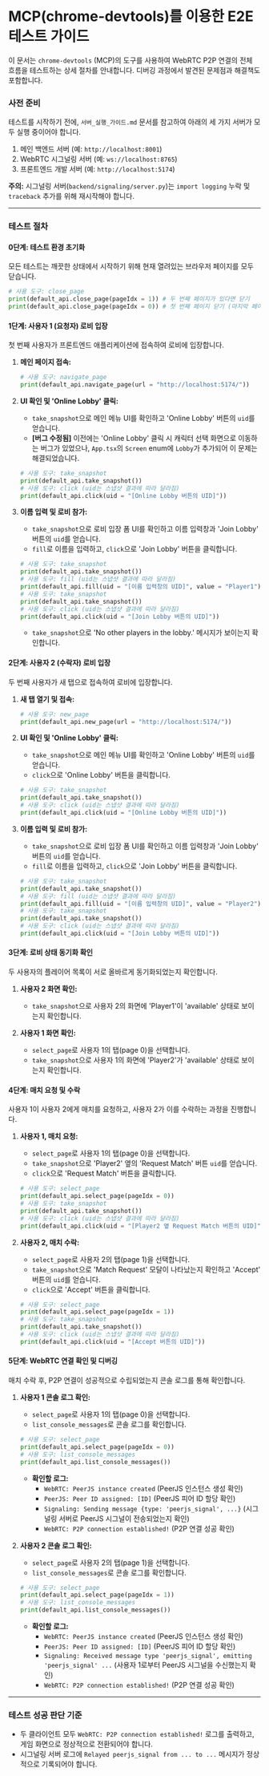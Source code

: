 # MCP(chrome-devtools)를 이용한 E2E 테스트 가이드

이 문서는 `chrome-devtools` (MCP)의 도구를 사용하여 WebRTC P2P 연결의 전체 흐름을 테스트하는 상세 절차를 안내합니다. 디버깅 과정에서 발견된 문제점과 해결책도 포함합니다.

### 사전 준비

테스트를 시작하기 전에, `서버_실행_가이드.md` 문서를 참고하여 아래의 세 가지 서버가 모두 실행 중이어야 합니다.

1.  메인 백엔드 서버 (예: `http://localhost:8001`)
2.  WebRTC 시그널링 서버 (예: `ws://localhost:8765`)
3.  프론트엔드 개발 서버 (예: `http://localhost:5174`)

**주의:** 시그널링 서버(`backend/signaling/server.py`)는 `import logging` 누락 및 `traceback` 추가를 위해 재시작해야 합니다.

---

### 테스트 절차

#### 0단계: 테스트 환경 초기화

모든 테스트는 깨끗한 상태에서 시작하기 위해 현재 열려있는 브라우저 페이지를 모두 닫습니다.

```python
# 사용 도구: close_page
print(default_api.close_page(pageIdx = 1)) # 두 번째 페이지가 있다면 닫기
print(default_api.close_page(pageIdx = 0)) # 첫 번째 페이지 닫기 (마지막 페이지는 닫히지 않음)
```

#### 1단계: 사용자 1 (요청자) 로비 입장

첫 번째 사용자가 프론트엔드 애플리케이션에 접속하여 로비에 입장합니다.

1.  **메인 페이지 접속:**
    ```python
    # 사용 도구: navigate_page
    print(default_api.navigate_page(url = "http://localhost:5174/"))
    ```

2.  **UI 확인 및 'Online Lobby' 클릭:**
    *   `take_snapshot`으로 메인 메뉴 UI를 확인하고 'Online Lobby' 버튼의 `uid`를 얻습니다.
    *   **[버그 수정됨]** 이전에는 'Online Lobby' 클릭 시 캐릭터 선택 화면으로 이동하는 버그가 있었으나, `App.tsx`의 `Screen` enum에 `Lobby`가 추가되어 이 문제는 해결되었습니다.
    ```python
    # 사용 도구: take_snapshot
    print(default_api.take_snapshot())
    # 사용 도구: click (uid는 스냅샷 결과에 따라 달라짐)
    print(default_api.click(uid = "[Online Lobby 버튼의 UID]"))
    ```

3.  **이름 입력 및 로비 참가:**
    *   `take_snapshot`으로 로비 입장 폼 UI를 확인하고 이름 입력창과 'Join Lobby' 버튼의 `uid`를 얻습니다.
    *   `fill`로 이름을 입력하고, `click`으로 'Join Lobby' 버튼을 클릭합니다.
    ```python
    # 사용 도구: take_snapshot
    print(default_api.take_snapshot())
    # 사용 도구: fill (uid는 스냅샷 결과에 따라 달라짐)
    print(default_api.fill(uid = "[이름 입력창의 UID]", value = "Player1"))
    # 사용 도구: take_snapshot
    print(default_api.take_snapshot())
    # 사용 도구: click (uid는 스냅샷 결과에 따라 달라짐)
    print(default_api.click(uid = "[Join Lobby 버튼의 UID]"))
    ```
    *   `take_snapshot`으로 'No other players in the lobby.' 메시지가 보이는지 확인합니다.

#### 2단계: 사용자 2 (수락자) 로비 입장

두 번째 사용자가 새 탭으로 접속하여 로비에 입장합니다.

1.  **새 탭 열기 및 접속:**
    ```python
    # 사용 도구: new_page
    print(default_api.new_page(url = "http://localhost:5174/"))
    ```

2.  **UI 확인 및 'Online Lobby' 클릭:**
    *   `take_snapshot`으로 메인 메뉴 UI를 확인하고 'Online Lobby' 버튼의 `uid`를 얻습니다.
    *   `click`으로 'Online Lobby' 버튼을 클릭합니다.
    ```python
    # 사용 도구: take_snapshot
    print(default_api.take_snapshot())
    # 사용 도구: click (uid는 스냅샷 결과에 따라 달라짐)
    print(default_api.click(uid = "[Online Lobby 버튼의 UID]"))
    ```

3.  **이름 입력 및 로비 참가:**
    *   `take_snapshot`으로 로비 입장 폼 UI를 확인하고 이름 입력창과 'Join Lobby' 버튼의 `uid`를 얻습니다.
    *   `fill`로 이름을 입력하고, `click`으로 'Join Lobby' 버튼을 클릭합니다.
    ```python
    # 사용 도구: take_snapshot
    print(default_api.take_snapshot())
    # 사용 도구: fill (uid는 스냅샷 결과에 따라 달라짐)
    print(default_api.fill(uid = "[이름 입력창의 UID]", value = "Player2"))
    # 사용 도구: take_snapshot
    print(default_api.take_snapshot())
    # 사용 도구: click (uid는 스냅샷 결과에 따라 달라짐)
    print(default_api.click(uid = "[Join Lobby 버튼의 UID]"))
    ```

#### 3단계: 로비 상태 동기화 확인

두 사용자의 플레이어 목록이 서로 올바르게 동기화되었는지 확인합니다.

1.  **사용자 2 화면 확인:**
    *   `take_snapshot`으로 사용자 2의 화면에 'Player1'이 'available' 상태로 보이는지 확인합니다.

2.  **사용자 1 화면 확인:**
    *   `select_page`로 사용자 1의 탭(page 0)을 선택합니다.
    *   `take_snapshot`으로 사용자 1의 화면에 'Player2'가 'available' 상태로 보이는지 확인합니다.

#### 4단계: 매치 요청 및 수락

사용자 1이 사용자 2에게 매치를 요청하고, 사용자 2가 이를 수락하는 과정을 진행합니다.

1.  **사용자 1, 매치 요청:**
    *   `select_page`로 사용자 1의 탭(page 0)을 선택합니다.
    *   `take_snapshot`으로 'Player2' 옆의 'Request Match' 버튼 `uid`를 얻습니다.
    *   `click`으로 'Request Match' 버튼을 클릭합니다.
    ```python
    # 사용 도구: select_page
    print(default_api.select_page(pageIdx = 0))
    # 사용 도구: take_snapshot
    print(default_api.take_snapshot())
    # 사용 도구: click (uid는 스냅샷 결과에 따라 달라짐)
    print(default_api.click(uid = "[Player2 옆 Request Match 버튼의 UID]"))
    ```

2.  **사용자 2, 매치 수락:**
    *   `select_page`로 사용자 2의 탭(page 1)을 선택합니다.
    *   `take_snapshot`으로 'Match Request' 모달이 나타났는지 확인하고 'Accept' 버튼의 `uid`를 얻습니다.
    *   `click`으로 'Accept' 버튼을 클릭합니다.
    ```python
    # 사용 도구: select_page
    print(default_api.select_page(pageIdx = 1))
    # 사용 도구: take_snapshot
    print(default_api.take_snapshot())
    # 사용 도구: click (uid는 스냅샷 결과에 따라 달라짐)
    print(default_api.click(uid = "[Accept 버튼의 UID]"))
    ```

#### 5단계: WebRTC 연결 확인 및 디버깅

매치 수락 후, P2P 연결이 성공적으로 수립되었는지 콘솔 로그를 통해 확인합니다.

1.  **사용자 1 콘솔 로그 확인:**
    *   `select_page`로 사용자 1의 탭(page 0)을 선택합니다.
    *   `list_console_messages`로 콘솔 로그를 확인합니다.
    ```python
    # 사용 도구: select_page
    print(default_api.select_page(pageIdx = 0))
    # 사용 도구: list_console_messages
    print(default_api.list_console_messages())
    ```
    *   **확인할 로그:**
        *   `WebRTC: PeerJS instance created` (PeerJS 인스턴스 생성 확인)
        *   `PeerJS: Peer ID assigned: [ID]` (PeerJS 피어 ID 할당 확인)
        *   `Signaling: Sending message {type: 'peerjs_signal', ...}` (시그널링 서버로 PeerJS 시그널이 전송되었는지 확인)
        *   `WebRTC: P2P connection established!` (P2P 연결 성공 확인)

2.  **사용자 2 콘솔 로그 확인:**
    *   `select_page`로 사용자 2의 탭(page 1)을 선택합니다.
    *   `list_console_messages`로 콘솔 로그를 확인합니다.
    ```python
    # 사용 도구: select_page
    print(default_api.select_page(pageIdx = 1))
    # 사용 도구: list_console_messages
    print(default_api.list_console_messages())
    ```
    *   **확인할 로그:**
        *   `WebRTC: PeerJS instance created` (PeerJS 인스턴스 생성 확인)
        *   `PeerJS: Peer ID assigned: [ID]` (PeerJS 피어 ID 할당 확인)
        *   `Signaling: Received message type 'peerjs_signal', emitting 'peerjs_signal' ...` (사용자 1로부터 PeerJS 시그널을 수신했는지 확인)
        *   `WebRTC: P2P connection established!` (P2P 연결 성공 확인)

---

### 테스트 성공 판단 기준

*   두 클라이언트 모두 `WebRTC: P2P connection established!` 로그를 출력하고, 게임 화면으로 정상적으로 전환되어야 합니다.
*   시그널링 서버 로그에 `Relayed peerjs_signal from ... to ...` 메시지가 정상적으로 기록되어야 합니다.